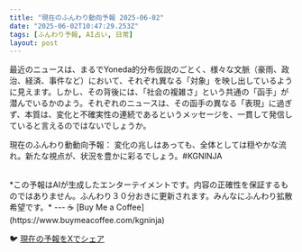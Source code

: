 ```yaml
---
title: "現在のふんわり動向予報 2025-06-02"
date: "2025-06-02T10:47:29.253Z"
tags: [ふんわり予報, AI占い, 日常]
layout: post
---
```



最近のニュースは、まるでYoneda的分布仮説のごとく、様々な文脈（豪雨、政治、経済、事件など）において、それぞれ異なる「対象」を映し出しているように見えます。しかし、その背後には、「社会の複雑さ」という共通の「函手」が潜んでいるかのよう。それぞれのニュースは、その函手の異なる「表現」に過ぎず、本質は、変化と不確実性の連続であるというメッセージを、一貫して発信していると言えるのではないでしょうか。

現在のふんわり動動向予報：
変化の兆しはあっても、全体としては穏やかな流れ。新たな視点が、状況を豊かに彩るでしょう。#KGNINJA

<br>
*この予報はAIが生成したエンターテイメントです。内容の正確性を保証するものではありません。ふんわり３０分おきに更新されます。みんなにふんわり拡散希望です。*
---
☕️ [Buy Me a Coffee](https://www.buymeacoffee.com/kgninja)

🐦 [現在の予報をXでシェア](https://twitter.com/intent/tweet?text=%E7%8F%BE%E5%9C%A8%E3%81%AE%E3%81%B5%E3%82%93%E3%82%8F%E3%82%8A%E4%BA%88%E5%A0%B1%3A%20%E3%80%8C%E6%9C%80%E8%BF%91%E3%81%AE%E3%83%8B%E3%83%A5%E3%83%BC%E3%82%B9%E3%81%AF%E3%80%81%E3%81%BE%E3%82%8B%E3%81%A7Yoneda%E7%9A%84%E5%88%86%E5%B8%83%E4%BB%AE%E8%AA%AC%E3%81%AE%E3%81%94%E3%81%A8%E3%81%8F%E3%80%81%E6%A7%98%E3%80%85%E3%81%AA%E6%96%87%E8%84%88%EF%BC%88%E8%B1%AA%E9%9B%A8%E3%80%81%E6%94%BF%E6%B2%BB%E3%80%81%E7%B5%8C%E6%B8%88%E3%80%81%E4%BA%8B%E4%BB%B6%E3%81%AA%E3%81%A9%EF%BC%89%E3%81%AB%E3%81%8A%E3%81%84%E3%81%A6%E3%80%81%E3%81%9D%E3%82%8C%E3%81%9E%E3%82%8C%E7%95%B0%E3%81%AA%E3%82%8B%E3%80%8C%E5%AF%BE%E8%B1%A1%E3%80%8D%E3%82%92%E6%98%A0%E3%81%97%E5%87%BA%E3%81%97%E3%81%A6%E3%81%84%E3%82%8B%E3%82%88%E3%81%86%E3%81%AB%E8%A6%8B%E3%81%88%E3%81%BE%E3%81%99%E3%80%82%E3%80%8D%23KGNINJA%20%E7%B6%9A%E3%81%8D%E3%81%AF%E3%83%96%E3%83%AD%E3%82%B0%E3%81%A7%EF%BC%81%F0%9F%91%87&url=https%3A%2F%2Fkg-ninja.github.io%2FFunwariyoso%2F)
